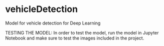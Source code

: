 # vehicleDetection
Model for vehicle detection for Deep Learning

TESTING THE MODEL:
In order to test the model, run the model in Jupyter Notebook and make sure to test the images included in the project.
